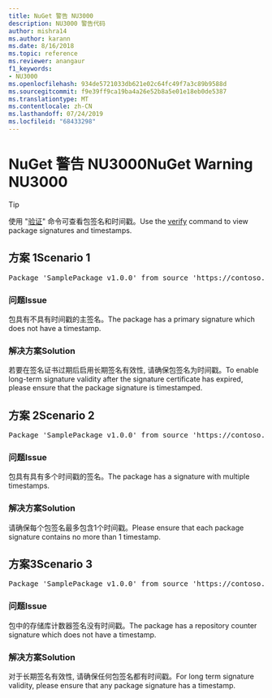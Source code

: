 ```yaml
---
title: NuGet 警告 NU3000
description: NU3000 警告代码
author: mishra14
ms.author: karann
ms.date: 8/16/2018
ms.topic: reference
ms.reviewer: anangaur
f1_keywords:
- NU3000
ms.openlocfilehash: 934de5721033db621e02c64fc49f7a3c89b9588d
ms.sourcegitcommit: f9e39ff9ca19ba4a26e52b8a5e01e18eb0de5387
ms.translationtype: MT
ms.contentlocale: zh-CN
ms.lasthandoff: 07/24/2019
ms.locfileid: "68433298"
---
```

# <a name="nuget-warning-nu3000"></a><span data-ttu-id="f6e51-103">NuGet 警告 NU3000</span><span class="sxs-lookup"><span data-stu-id="f6e51-103">NuGet Warning NU3000</span></span>

> [!Tip]
> <span data-ttu-id="f6e51-104">使用 "[验证](../cli-reference/cli-ref-verify.md)" 命令可查看包签名和时间戳。</span><span class="sxs-lookup"><span data-stu-id="f6e51-104">Use the [verify](../cli-reference/cli-ref-verify.md) command to view package signatures and timestamps.</span></span>

## <a name="scenario-1"></a><span data-ttu-id="f6e51-105">方案 1</span><span class="sxs-lookup"><span data-stu-id="f6e51-105">Scenario 1</span></span>

<pre>Package 'SamplePackage v1.0.0' from source 'https://contoso.com/index.json': The primary signature does not have a timestamp.</pre>

### <a name="issue"></a><span data-ttu-id="f6e51-106">问题</span><span class="sxs-lookup"><span data-stu-id="f6e51-106">Issue</span></span>

<span data-ttu-id="f6e51-107">包具有不具有时间戳的主签名。</span><span class="sxs-lookup"><span data-stu-id="f6e51-107">The package has a primary signature which does not have a timestamp.</span></span>


### <a name="solution"></a><span data-ttu-id="f6e51-108">解决方案</span><span class="sxs-lookup"><span data-stu-id="f6e51-108">Solution</span></span>

<span data-ttu-id="f6e51-109">若要在签名证书过期后启用长期签名有效性, 请确保包签名为时间戳。</span><span class="sxs-lookup"><span data-stu-id="f6e51-109">To enable long-term signature validity after the signature certificate has expired, please ensure that the package signature is timestamped.</span></span>



## <a name="scenario-2"></a><span data-ttu-id="f6e51-110">方案 2</span><span class="sxs-lookup"><span data-stu-id="f6e51-110">Scenario 2</span></span>

<pre>Package 'SamplePackage v1.0.0' from source 'https://contoso.com/index.json': Multiple timestamps are not accepted.</pre>

### <a name="issue"></a><span data-ttu-id="f6e51-111">问题</span><span class="sxs-lookup"><span data-stu-id="f6e51-111">Issue</span></span>

<span data-ttu-id="f6e51-112">包具有具有多个时间戳的签名。</span><span class="sxs-lookup"><span data-stu-id="f6e51-112">The package has a signature with multiple timestamps.</span></span>


### <a name="solution"></a><span data-ttu-id="f6e51-113">解决方案</span><span class="sxs-lookup"><span data-stu-id="f6e51-113">Solution</span></span>

<span data-ttu-id="f6e51-114">请确保每个包签名最多包含1个时间戳。</span><span class="sxs-lookup"><span data-stu-id="f6e51-114">Please ensure that each package signature contains no more than 1 timestamp.</span></span>



## <a name="scenario-3"></a><span data-ttu-id="f6e51-115">方案3</span><span class="sxs-lookup"><span data-stu-id="f6e51-115">Scenario 3</span></span>

<pre>Package 'SamplePackage v1.0.0' from source 'https://contoso.com/index.json': The repository countersignature does not have a timestamp.</pre>

### <a name="issue"></a><span data-ttu-id="f6e51-116">问题</span><span class="sxs-lookup"><span data-stu-id="f6e51-116">Issue</span></span>

<span data-ttu-id="f6e51-117">包中的存储库计数器签名没有时间戳。</span><span class="sxs-lookup"><span data-stu-id="f6e51-117">The package has a repository counter signature which does not have a timestamp.</span></span>


### <a name="solution"></a><span data-ttu-id="f6e51-118">解决方案</span><span class="sxs-lookup"><span data-stu-id="f6e51-118">Solution</span></span>

<span data-ttu-id="f6e51-119">对于长期签名有效性, 请确保任何包签名都有时间戳。</span><span class="sxs-lookup"><span data-stu-id="f6e51-119">For long term signature validity, please ensure that any package signature has a timestamp.</span></span>


